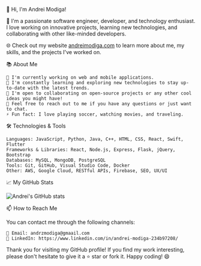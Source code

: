 👋 Hi, I'm Andrei Modiga!

🚀 I'm a passionate software engineer, developer, and technology enthusiast. I love working on innovative projects, learning new technologies, and collaborating with other like-minded developers.

🌐 Check out my website [andreimodiga.com](https://andreimodiga.com) to learn more about me, my skills, and the projects I've worked on.

📚 About Me

    🔭 I'm currently working on web and mobile applications.
    🌱 I'm constantly learning and exploring new technologies to stay up-to-date with the latest trends.
    👯 I'm open to collaborating on open-source projects or any other cool ideas you might have!
    💬 Feel free to reach out to me if you have any questions or just want to chat.
    ⚡ Fun fact: I love playing soccer, watching movies, and traveling.

🛠️ Technologies & Tools

    Languages: JavaScript, Python, Java, C++, HTML, CSS, React, Swift, Flutter
    Frameworks & Libraries: React, Node.js, Express, Flask, jQuery, Bootstrap
    Databases: MySQL, MongoDB, PostgreSQL
    Tools: Git, GitHub, Visual Studio Code, Docker
    Other: AWS, Google Cloud, RESTful APIs, Firebase, SEO, UX/UI

📈 My GitHub Stats

![Andrei's GitHub stats](https://github-readme-stats.vercel.app/api?username=Amode718&show_icons=true&theme=radical)


📫 How to Reach Me

You can contact me through the following channels:

    📧 Email: andrzmodiga@gmaail.com
    💼 LinkedIn: https://www.linkedin.com/in/andrei-modiga-234b97208/

Thank you for visiting my GitHub profile! If you find my work interesting, please don't hesitate to give it a ⭐ star or fork it. Happy coding! 😄

<!---
Amode718/Amode718 is a ✨ special ✨ repository because its `README.md` (this file) appears on your GitHub profile.
You can click the Preview link to take a look at your changes.
--->
